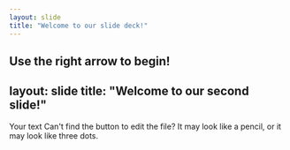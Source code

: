 ```yaml
---
layout: slide
title: "Welcome to our slide deck!"
---
```


Use the right arrow to begin!
---
layout: slide
title: "Welcome to our second slide!"
---
Your text
Can't find the button to edit the file? It may look like a pencil, or it may look like three dots.
